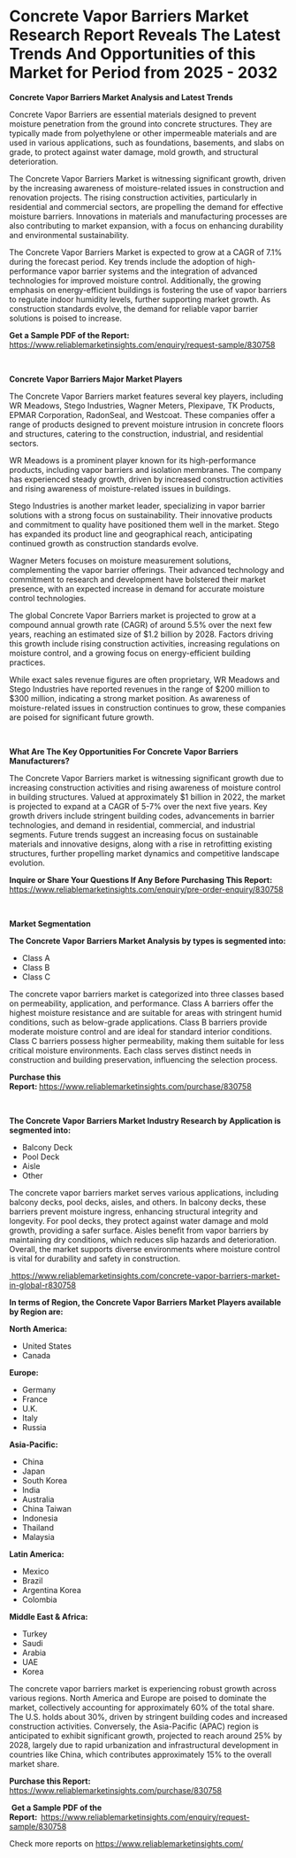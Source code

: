 <p><h1>Concrete Vapor Barriers Market Research Report Reveals The Latest Trends And Opportunities of this Market for Period from 2025 - 2032</h1></p><p><strong>Concrete Vapor Barriers Market Analysis and Latest Trends</strong></p>
<p><p>Concrete Vapor Barriers are essential materials designed to prevent moisture penetration from the ground into concrete structures. They are typically made from polyethylene or other impermeable materials and are used in various applications, such as foundations, basements, and slabs on grade, to protect against water damage, mold growth, and structural deterioration.</p><p>The Concrete Vapor Barriers Market is witnessing significant growth, driven by the increasing awareness of moisture-related issues in construction and renovation projects. The rising construction activities, particularly in residential and commercial sectors, are propelling the demand for effective moisture barriers. Innovations in materials and manufacturing processes are also contributing to market expansion, with a focus on enhancing durability and environmental sustainability.</p><p>The Concrete Vapor Barriers Market is expected to grow at a CAGR of 7.1% during the forecast period. Key trends include the adoption of high-performance vapor barrier systems and the integration of advanced technologies for improved moisture control. Additionally, the growing emphasis on energy-efficient buildings is fostering the use of vapor barriers to regulate indoor humidity levels, further supporting market growth. As construction standards evolve, the demand for reliable vapor barrier solutions is poised to increase.</p></p>
<p><strong>Get a Sample PDF of the Report:&nbsp;</strong> <a href="https://www.reliablemarketinsights.com/enquiry/request-sample/830758?utm_campaign=2280&utm_medium=2&utm_source=Github&utm_content=ia&utm_term=25032025&utm_id=concrete-vapor-barriers">https://www.reliablemarketinsights.com/enquiry/request-sample/830758</a></p>
<p>&nbsp;</p>
<p><strong>Concrete Vapor Barriers Major Market Players</strong></p>
<p><p>The Concrete Vapor Barriers market features several key players, including WR Meadows, Stego Industries, Wagner Meters, Plexipave, TK Products, EPMAR Corporation, RadonSeal, and Westcoat. These companies offer a range of products designed to prevent moisture intrusion in concrete floors and structures, catering to the construction, industrial, and residential sectors.</p><p>WR Meadows is a prominent player known for its high-performance products, including vapor barriers and isolation membranes. The company has experienced steady growth, driven by increased construction activities and rising awareness of moisture-related issues in buildings. </p><p>Stego Industries is another market leader, specializing in vapor barrier solutions with a strong focus on sustainability. Their innovative products and commitment to quality have positioned them well in the market. Stego has expanded its product line and geographical reach, anticipating continued growth as construction standards evolve.</p><p>Wagner Meters focuses on moisture measurement solutions, complementing the vapor barrier offerings. Their advanced technology and commitment to research and development have bolstered their market presence, with an expected increase in demand for accurate moisture control technologies.</p><p>The global Concrete Vapor Barriers market is projected to grow at a compound annual growth rate (CAGR) of around 5.5% over the next few years, reaching an estimated size of $1.2 billion by 2028. Factors driving this growth include rising construction activities, increasing regulations on moisture control, and a growing focus on energy-efficient building practices.</p><p>While exact sales revenue figures are often proprietary, WR Meadows and Stego Industries have reported revenues in the range of $200 million to $300 million, indicating a strong market position. As awareness of moisture-related issues in construction continues to grow, these companies are poised for significant future growth.</p></p>
<p>&nbsp;</p>
<p><strong>What Are The Key Opportunities For Concrete Vapor Barriers Manufacturers?</strong></p>
<p><p>The Concrete Vapor Barriers market is witnessing significant growth due to increasing construction activities and rising awareness of moisture control in building structures. Valued at approximately $1 billion in 2022, the market is projected to expand at a CAGR of 5-7% over the next five years. Key growth drivers include stringent building codes, advancements in barrier technologies, and demand in residential, commercial, and industrial segments. Future trends suggest an increasing focus on sustainable materials and innovative designs, along with a rise in retrofitting existing structures, further propelling market dynamics and competitive landscape evolution.</p></p>
<p><strong>Inquire or Share Your Questions If Any Before Purchasing This Report:</strong> <a href="https://www.reliablemarketinsights.com/enquiry/pre-order-enquiry/830758?utm_campaign=2280&utm_medium=2&utm_source=Github&utm_content=ia&utm_term=25032025&utm_id=concrete-vapor-barriers">https://www.reliablemarketinsights.com/enquiry/pre-order-enquiry/830758</a></p>
<p>&nbsp;</p>
<p><strong>Market Segmentation</strong></p>
<p><strong>The Concrete Vapor Barriers Market Analysis by types is segmented into:</strong></p>
<p><ul><li>Class A</li><li>Class B</li><li>Class C</li></ul></p>
<p><p>The concrete vapor barriers market is categorized into three classes based on permeability, application, and performance. Class A barriers offer the highest moisture resistance and are suitable for areas with stringent humid conditions, such as below-grade applications. Class B barriers provide moderate moisture control and are ideal for standard interior conditions. Class C barriers possess higher permeability, making them suitable for less critical moisture environments. Each class serves distinct needs in construction and building preservation, influencing the selection process.</p></p>
<p><strong>Purchase this Report:&nbsp;</strong><a href="https://www.reliablemarketinsights.com/purchase/830758?utm_campaign=2280&utm_medium=2&utm_source=Github&utm_content=ia&utm_term=25032025&utm_id=concrete-vapor-barriers">https://www.reliablemarketinsights.com/purchase/830758</a></p>
<p>&nbsp;</p>
<p><strong>The Concrete Vapor Barriers Market Industry Research by Application is segmented into:</strong></p>
<p><ul><li>Balcony Deck</li><li>Pool Deck</li><li>Aisle</li><li>Other</li></ul></p>
<p><p>The concrete vapor barriers market serves various applications, including balcony decks, pool decks, aisles, and others. In balcony decks, these barriers prevent moisture ingress, enhancing structural integrity and longevity. For pool decks, they protect against water damage and mold growth, providing a safer surface. Aisles benefit from vapor barriers by maintaining dry conditions, which reduces slip hazards and deterioration. Overall, the market supports diverse environments where moisture control is vital for durability and safety in construction.</p></p>
<p><a href="https://www.reliablemarketinsights.com/concrete-vapor-barriers-market-in-global-r830758?utm_campaign=2280&utm_medium=2&utm_source=Github&utm_content=ia&utm_term=25032025&utm_id=concrete-vapor-barriers">&nbsp;https://www.reliablemarketinsights.com/concrete-vapor-barriers-market-in-global-r830758</a></p>
<p><strong>In terms of Region, the Concrete Vapor Barriers Market Players available by Region are:</strong></p>
<p>
    <p> <strong> North America: </strong>
        <ul>
            <li>United States</li>
            <li>Canada</li>
        </ul>
        </p> 
    <p> <strong> Europe: </strong>
        <ul>
            <li>Germany</li>
            <li>France</li>
            <li>U.K.</li>
            <li>Italy</li>
            <li>Russia</li>
        </ul>
        </p> 
    <p> <strong> Asia-Pacific: </strong>
        <ul>
            <li>China</li>
            <li>Japan</li>
            <li>South Korea</li>
            <li>India</li>
            <li>Australia</li>
            <li>China Taiwan</li>
            <li>Indonesia</li>
            <li>Thailand</li>
            <li>Malaysia</li>
        </ul>
        </p> 
    <p> <strong> Latin America: </strong>
        <ul>
            <li>Mexico</li>
            <li>Brazil</li>
            <li>Argentina Korea</li>
            <li>Colombia</li>
        </ul>
        </p> 
    <p> <strong> Middle East & Africa: </strong>
        <ul>
            <li>Turkey</li>
            <li>Saudi</li>
            <li>Arabia</li>
            <li>UAE</li>
            <li>Korea</li>
        </ul>
    </p>
    </p>
<p><p>The concrete vapor barriers market is experiencing robust growth across various regions. North America and Europe are poised to dominate the market, collectively accounting for approximately 60% of the total share. The U.S. holds about 30%, driven by stringent building codes and increased construction activities. Conversely, the Asia-Pacific (APAC) region is anticipated to exhibit significant growth, projected to reach around 25% by 2028, largely due to rapid urbanization and infrastructural development in countries like China, which contributes approximately 15% to the overall market share.</p></p>
<p><strong>Purchase this Report: </strong><a href="https://www.reliablemarketinsights.com/purchase/830758?utm_campaign=2280&utm_medium=2&utm_source=Github&utm_content=ia&utm_term=25032025&utm_id=concrete-vapor-barriers">https://www.reliablemarketinsights.com/purchase/830758</a></p>
<p>&nbsp;<strong>Get a Sample PDF of the Report:&nbsp;&nbsp;</strong><a href="https://www.reliablemarketinsights.com/enquiry/request-sample/830758?utm_campaign=2280&utm_medium=2&utm_source=Github&utm_content=ia&utm_term=25032025&utm_id=concrete-vapor-barriers">https://www.reliablemarketinsights.com/enquiry/request-sample/830758</a></p>
<p><strong></strong></p>
<p>Check more reports on <a href="https://www.reliablemarketinsights.com/?utm_campaign=2280&utm_medium=2&utm_source=Github&utm_content=ia&utm_term=25032025&utm_id=concrete-vapor-barriers">https://www.reliablemarketinsights.com/</a></p>